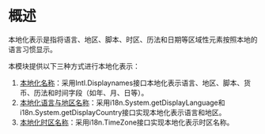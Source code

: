 # 概述
本地化表示是指将语言、地区、脚本、时区、历法和日期等区域性元素按照本地的语言习惯显示。

本模块提供以下三种方式进行本地化表示：
1. [本地化名称](https://developer.mozilla.org/en-US/docs/Web/JavaScript/Reference/Global_Objects/Intl/DisplayNames)：采用Intl.Displaynames接口本地化表示语言、地区、脚本、货币、历法和时间字段（如年、月、日等）。
2. [本地化语言与地区名称](i18n-language-region-display.md)：采用i18n.System.getDisplayLanguage和i18n.System.getDisplayCountry接口实现本地化表示语言和地区。
3. [本地化时区名称](i18n-time-zone-display.md)：采用i18n.TimeZone接口实现本地化表示时区名称。
